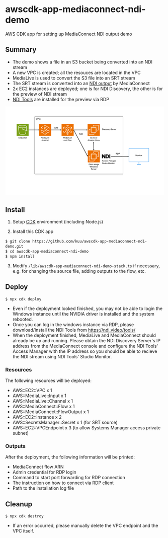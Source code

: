 # awscdk-app-mediaconnect-ndi-demo

AWS CDK app for setting up MediaConnect NDI output demo

## Summary
* The demo shows a file in an S3 bucket being converted into an NDI stream
* A new VPC is created; all the resouces are located in the VPC
* MediaLive is used to convert the S3 file into an SRT stream
* The SRT stream is converted into an [NDI output](https://docs.aws.amazon.com/mediaconnect/latest/ug/outputs-using-ndi.html) by MediaConnect
* 2x EC2 instances are deployed; one is for NDI Discovery, the other is for the preview of NDI stream
* [NDI Tools](https://ndi.video/tools/) are installed for the preview via RDP

![diagram.png](./diagram.png)

## Install
1. Setup [CDK](https://docs.aws.amazon.com/cdk/v2/guide/getting_started.html) environment (including Node.js)

2. Install this CDK app
```
$ git clone https://github.com/kuu/awscdk-app-mediaconnect-ndi-demo.git
$ cd awscdk-app-mediaconnect-ndi-demo
$ npm install
```
3. Modify `/lib/awscdk-app-mediaconnect-ndi-demo-stack.ts` if necessary, e.g. for changing the source file, adding outputs to the flow, etc.

## Deploy
```
$ npx cdk deploy
```
* Even if the deployment looked finished, you may not be able to login the Windows instance until the NVIDIA driver is installed and the system rebooted.
* Once you can log in the windows instance via RDP, please download/install the NDI Tools from https://ndi.video/tools/
* When the deployment finished, MediaLive and MediaConnect should already be up and running. Please obtain the NDI Discovery Server's IP address from the MediaConnect console and configure the NDI Tools' Access Manager with the IP address so you should be able to recieve the NDI stream using NDI Tools' Studio Monitor.

### Resources
The following resources will be deployed:
* AWS::EC2::VPC x 1
* AWS::MediaLive::Input x 1
* AWS::MediaLive::Channel x 1
* AWS::MediaConnect::Flow x 1
* AWS::MediaConnect::FlowOutput x 1
* AWS::EC2::Instance x 2
* AWS::SecretsManager::Secret x 1 (for SRT source)
* AWS::EC2::VPCEndpoint x 3 (to allow Systems Manager access private subnet)

### Outputs
After the deployment, the following information will be printed:
* MediaConnect flow ARN
* Admin credential for RDP login
* Command to start port forwarding for RDP connection
* The instruction on how to connect via RDP client
* Path to the installation log file

## Cleanup
```
$ npx cdk destroy
```
* If an error occurred, please manually delete the VPC endpoint and the VPC itself.
